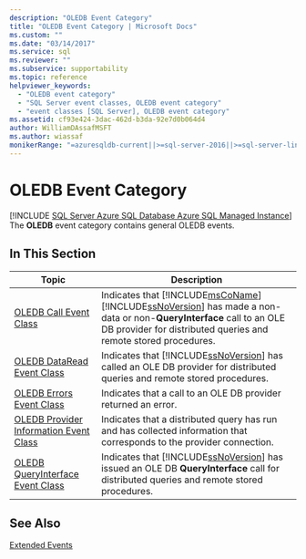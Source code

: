```yaml
---
description: "OLEDB Event Category"
title: "OLEDB Event Category | Microsoft Docs"
ms.custom: ""
ms.date: "03/14/2017"
ms.service: sql
ms.reviewer: ""
ms.subservice: supportability
ms.topic: reference
helpviewer_keywords: 
  - "OLEDB event category"
  - "SQL Server event classes, OLEDB event category"
  - "event classes [SQL Server], OLEDB event category"
ms.assetid: cf93e424-3dac-462d-b3da-92e7d0b064d4
author: WilliamDAssafMSFT
ms.author: wiassaf
monikerRange: "=azuresqldb-current||>=sql-server-2016||>=sql-server-linux-2017||=azuresqldb-mi-current"
---
```

# OLEDB Event Category
[!INCLUDE [SQL Server Azure SQL Database Azure SQL Managed Instance](../../includes/applies-to-version/sql-asdb-asdbmi.md)]
  The **OLEDB** event category contains general OLEDB events.  
  
## In This Section  
  
|Topic|Description|  
|-----------|-----------------|  
|[OLEDB Call Event Class](../../relational-databases/event-classes/oledb-call-event-class.md)|Indicates that [!INCLUDE[msCoName](../../includes/msconame-md.md)] [!INCLUDE[ssNoVersion](../../includes/ssnoversion-md.md)] has made a non-data or non-**QueryInterface** call to an OLE DB provider for distributed queries and remote stored procedures.|  
|[OLEDB DataRead Event Class](../../relational-databases/event-classes/oledb-dataread-event-class.md)|Indicates that [!INCLUDE[ssNoVersion](../../includes/ssnoversion-md.md)] has called an OLE DB provider for distributed queries and remote stored procedures.|  
|[OLEDB Errors Event Class](../../relational-databases/event-classes/oledb-errors-event-class.md)|Indicates that a call to an OLE DB provider returned an error.|  
|[OLEDB Provider Information Event Class](../../relational-databases/event-classes/oledb-provider-information-event-class.md)|Indicates that a distributed query has run and has collected information that corresponds to the provider connection.|  
|[OLEDB QueryInterface Event Class](../../relational-databases/event-classes/oledb-queryinterface-event-class.md)|Indicates that [!INCLUDE[ssNoVersion](../../includes/ssnoversion-md.md)] has issued an OLE DB **QueryInterface** call for distributed queries and remote stored procedures.|  
  
## See Also  
 [Extended Events](../../relational-databases/extended-events/extended-events.md)  
  
  
